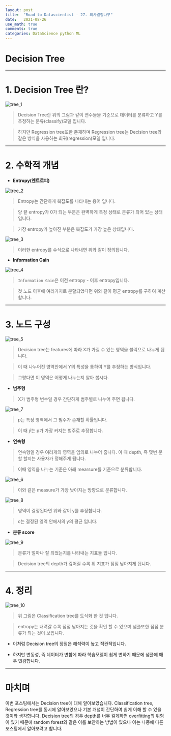 ```yaml
---
layout: post
title:  "Road to Datascientist - 27. 의사결정나무"
date:   2021-08-26
use_math: true
comments: true
categories: DataScience python ML
---
```

# Decision Tree

---

# 1. Decision Tree 란?

![tree_1](/img/tree_1.png)

> Decision Tree란 위의 그림과 같이 변수들을 기준으로 데이터를 분류하고 Y를 추정하는 분류(classify)모델 입니다.

> 하지만 Regression tree또한 존재하며 Regression tree는 Decision tree와 같은 방식을 사용하는 회귀(regression)모델 입니다.

---

# 2. 수학적 개념

* **Entropy(엔트로피)**

![tree_2](/img/tree_2.png)

> Entropy는 간단하게 복잡도를 나타내는 용어 입니다.

> 양 끝 entropy가 0가 되는 부분은 완벽하게 특정 상태로 분류가 되어 있는 상태입니다.

> 가장 entropy가 높아진 부분은 복잡도가 가장 높은 상태입니다.

![tree_3](/img/tree_3.png)

> 이러한 entropy를 수식으로 나타내면 위와 같이 정의됩니다.

* **Information Gain**

![tree_4](/img/tree_4.png)

> `Information Gain`은 이전 entropy - 이후 entropy입니다.

> 첫 노드 이후에 여러가지로 분할되었다면 위와 같이 평균 entropy를 구하여 계산 합니다.

---

# 3. 노드 구성

![tree_5](/img/tree_5.png)

> Decision tree는 features에 따라 X가 가질 수 있는 영역을 블럭으로 나누게 됩니다.

> 이 때 나누어진 영역안에서 Y의 특성을 통하여 Y를 추정하는 방식입니다.

> 그렇다면 이 영역은 어떻게 나누는지 알아 봅시다.

* **범주형**

> X가 범주형 변수일 경우 간단하게 범주별로 나누어 주면 됩니다.

![tree_7](/img/tree_7.png)

> p는 특정 영역에서 그 범주가 존재할 확률입니다.

> 이 때 $\hat y$는 p가 가장 커지는 범주로 추정합니다.

* **연속형**

> 연속형일 경우 여러개의 영역을 임의로 나누어 줍니다. 이 때 depth, 즉 몇번 분할 할지는 사용자가 정해주게 됩니다.

> 이때 영역을 나누는 기준은 아래 mearsure를 기준으로 분류합니다.

![tree_6](/img/tree_6.png)

> 이와 같은 measure가 가장 낮아지는 방향으로 분류합니다.

![tree_8](/img/tree_8.png)

> 영역이 결정된다면 위와 같이 y를 추정합니다.

> c는 결정된 영역 안에서의 y의 평균 입니다.

* **분류 score**

![tree_9](/img/tree_9.png)

> 분류가 얼마나 잘 되었는지를 나타내는 지표들 입니다.

> Decision tree의 depth가 깊어질 수록 위 지표가 점점 낮아지게 됩니다.

---

# 4. 정리

![tree_10](/img/tree_10.png)

> 위 그림은 Classification tree를 도식화 한 것 입니다.

> entropy는 내려갈 수록 점점 낮아지는 것을 확인 할 수 있으며 샘플또한 점점 분류가 되는 것이 보입니다.

* 이처럼 Decision tree의 장점은 해석력이 높고 직관적입니다.

* 하지만 변동성, 즉 데이터가 변함에 따라 학습모델이 쉽게 변하기 때문에 샘플에 매우 민감합니다.

---

# 마치며

이번 포스팅에서는 Decision tree에 대해 알아보았습니다. Classification tree, Regression tree를 동시에 알아보았으나 기본 개념이 간단하여 쉽게 이해 할 수 있을 것이라 생각합니다. Decision tree의 경우 depth를 너무 깊게하면 overfitting의 위험이 있기 때문에 random forest와 같은 이를 보안하는 방법이 있으나 이는 나중에 다른 포스팅에서 알아보려고 합니다.